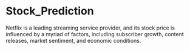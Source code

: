 # Stock_Prediction
Netflix is a leading streaming service provider, and its stock price is influenced by a myriad of factors, including subscriber growth, content releases, market sentiment, and economic conditions.

